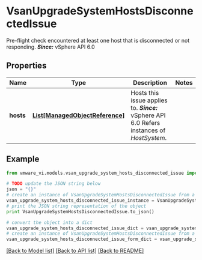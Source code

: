 # VsanUpgradeSystemHostsDisconnectedIssue

Pre-flight check encountered at least one host that is disconnected or not responding.  ***Since:*** vSphere API 6.0 

## Properties
Name | Type | Description | Notes
------------ | ------------- | ------------- | -------------
**hosts** | [**List[ManagedObjectReference]**](ManagedObjectReference.md) | Hosts this issue applies to.  ***Since:*** vSphere API 6.0  Refers instances of *HostSystem*.  | 

## Example

```python
from vmware_vi.models.vsan_upgrade_system_hosts_disconnected_issue import VsanUpgradeSystemHostsDisconnectedIssue

# TODO update the JSON string below
json = "{}"
# create an instance of VsanUpgradeSystemHostsDisconnectedIssue from a JSON string
vsan_upgrade_system_hosts_disconnected_issue_instance = VsanUpgradeSystemHostsDisconnectedIssue.from_json(json)
# print the JSON string representation of the object
print VsanUpgradeSystemHostsDisconnectedIssue.to_json()

# convert the object into a dict
vsan_upgrade_system_hosts_disconnected_issue_dict = vsan_upgrade_system_hosts_disconnected_issue_instance.to_dict()
# create an instance of VsanUpgradeSystemHostsDisconnectedIssue from a dict
vsan_upgrade_system_hosts_disconnected_issue_form_dict = vsan_upgrade_system_hosts_disconnected_issue.from_dict(vsan_upgrade_system_hosts_disconnected_issue_dict)
```
[[Back to Model list]](../README.md#documentation-for-models) [[Back to API list]](../README.md#documentation-for-api-endpoints) [[Back to README]](../README.md)


